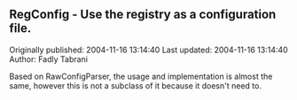 ## RegConfig - Use the registry as a configuration file.

Originally published: 2004-11-16 13:14:40
Last updated: 2004-11-16 13:14:40
Author: Fadly Tabrani

Based on RawConfigParser, the usage and implementation is almost the same, however this is not a subclass of it because it doesn't need to.